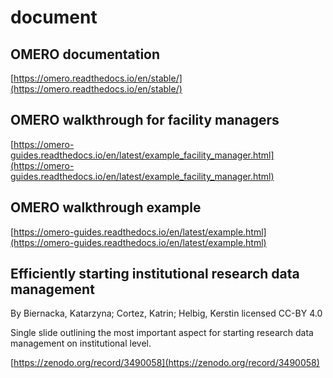 # document
## OMERO documentation



[https://omero.readthedocs.io/en/stable/](https://omero.readthedocs.io/en/stable/)

## OMERO walkthrough for facility managers



[https://omero-guides.readthedocs.io/en/latest/example_facility_manager.html](https://omero-guides.readthedocs.io/en/latest/example_facility_manager.html)

## OMERO walkthrough example



[https://omero-guides.readthedocs.io/en/latest/example.html](https://omero-guides.readthedocs.io/en/latest/example.html)

## Efficiently starting institutional research data management
By Biernacka, Katarzyna; Cortez, Katrin;  Helbig, Kerstin
licensed CC-BY 4.0


Single slide outlining the most important aspect for starting research data management on institutional level.

[https://zenodo.org/record/3490058](https://zenodo.org/record/3490058)

